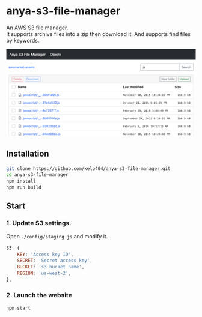 # anya-s3-file-manager
An AWS S3 file manager.  
It supports archive files into a zip then download it.
And supports find files by keywords.

![search](_screenshot/search.png)

## Installation
```bash
git clone https://github.com/kelp404/anya-s3-file-manager.git
cd anya-s3-file-manager
npm install
npm run build
```


## Start
### 1. Update S3 settings.
Open `./config/staging.js` and modify it.
```js
S3: {
	KEY: 'Access key ID',
	SECRET: 'Secret access key',
	BUCKET: 's3 bucket name',
	REGION: 'us-west-2',
},
```
### 2. Launch the website
```bash
npm start
```

